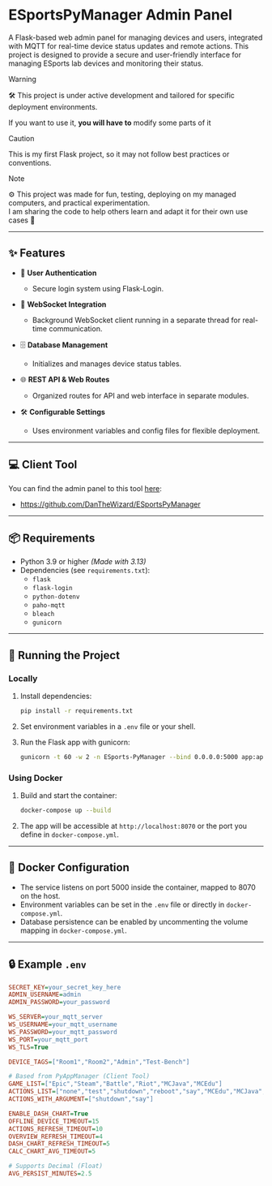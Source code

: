 # ESportsPyManager Admin Panel

A Flask-based web admin panel for managing devices and users, integrated with MQTT for real-time device status updates and remote actions. This project is designed to provide a secure and user-friendly interface for managing ESports lab devices and monitoring their status.

> [!Warning]
> 🛠️ This project is under active development and tailored for specific deployment environments.
>
> If you want to use it, **you will have to** modify some parts of it

> [!CAUTION]
> This is my first Flask project, so it may not follow best practices or conventions.


> [!NOTE]  
> ⚙️ This project was made for fun, testing, deploying on my managed computers, and practical experimentation.<br>
> I am sharing the code to help others learn and adapt it for their own use cases 🙂

---

## ✨ Features

- 🔐 **User Authentication**
  - Secure login system using Flask-Login.
  
- 🔄 **WebSocket Integration**
  - Background WebSocket client running in a separate thread for real-time communication.
  
- 🗄️ **Database Management**
  - Initializes and manages device status tables.
  
- 🌐 **REST API & Web Routes**
  - Organized routes for API and web interface in separate modules.
  
- 🛠️ **Configurable Settings**
  - Uses environment variables and config files for flexible deployment.

---

## 💻 Client Tool
You can find the admin panel to this tool [here](https://github.com/DanTheWizard/ESportsPyManager):
- https://github.com/DanTheWizard/ESportsPyManager

---

## 📦 Requirements

- Python 3.9 or higher _(Made with 3.13)_
- Dependencies (see `requirements.txt`):
  - `flask`
  - `flask-login`
  - `python-dotenv`
  - `paho-mqtt`
  - `bleach`
  - `gunicorn`

---

## 🚀 Running the Project

### Locally

1. Install dependencies:
   ```bash
   pip install -r requirements.txt
   ```

2. Set environment variables in a `.env` file or your shell.

3. Run the Flask app with gunicorn:
   ```bash
   gunicorn -t 60 -w 2 -n ESports-PyManager --bind 0.0.0.0:5000 app:app
   ```

### Using Docker

1. Build and start the container:
   ```bash
   docker-compose up --build
   ```

2. The app will be accessible at `http://localhost:8070` or the port you define in `docker-compose.yml`.

---

## 🔧 Docker Configuration

- The service listens on port 5000 inside the container, mapped to 8070 on the host.
- Environment variables can be set in the `.env` file or directly in `docker-compose.yml`.
- Database persistence can be enabled by uncommenting the volume mapping in `docker-compose.yml`.

---

## 🔒 Example `.env`

```ini
SECRET_KEY=your_secret_key_here
ADMIN_USERNAME=admin
ADMIN_PASSWORD=your_password

WS_SERVER=your_mqtt_server
WS_USERNAME=your_mqtt_username
WS_PASSWORD=your_mqtt_password
WS_PORT=your_mqtt_port
WS_TLS=True

DEVICE_TAGS=["Room1","Room2","Admin","Test-Bench"]

# Based from PyAppManager (Client Tool)
GAME_LIST=["Epic","Steam","Battle","Riot","MCJava","MCEdu"]
ACTIONS_LIST=["none","test","shutdown","reboot","say","MCEdu","MCJava","ID"]
ACTIONS_WITH_ARGUMENT=["shutdown","say"]

ENABLE_DASH_CHART=True
OFFLINE_DEVICE_TIMEOUT=15
ACTIONS_REFRESH_TIMEOUT=10
OVERVIEW_REFRESH_TIMEOUT=4
DASH_CHART_REFRESH_TIMEOUT=5
CALC_CHART_AVG_TIMEOUT=5

# Supports Decimal (Float)
AVG_PERSIST_MINUTES=2.5
```

